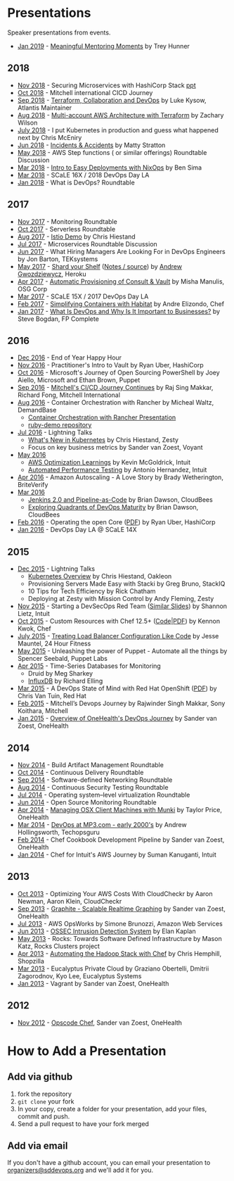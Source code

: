 # Presentations

Speaker presentations from events.

* [Jan 2019](https://www.meetup.com/sddevops/events/qbhmwhyzcbvb/) - [Meaningful Mentoring Moments](https://treyhunner.com/mentoring/) by Trey Hunner

## 2018

* [Nov 2018](https://www.meetup.com/sddevops/events/qbhmwhyxpbcc/) - Securing Microservices with HashiCorp Stack [ppt](https://sddevops.github.io/presentations/mitchellNov2018SdDevops/SecuringMicroservicesWithHashiCorpStack.pptx)
* [Oct 2018](https://www.meetup.com/sddevops/events/qbhmwhyxnbwb/) - Mitchell international CICD Journey
* [Sep 2018](https://www.meetup.com/sddevops/events/qbhmwhyxmbzb/) - [Terraform, Collaboration and DevOps](https://speakerdeck.com/lkysow/terraform-collaboration-and-devops-san-diego-meetup) by Luke Kysow, Atlantis Maintainer
* [Aug 2018](https://www.meetup.com/sddevops/events/qbhmwhyxlbtb/) - [Multi-account AWS Architecture with Terraform](https://sddevops.github.io/presentations/multi-account-aws-architecture-with-terraform/multi-account-aws-architecture-with-terraform.pdf) by Zachary Wilson
* [July 2018](https://www.meetup.com/sddevops/events/qbhmwhyxkbxb/) - I put Kubernetes in production and guess what happened next by Chris McEniry
* [Jun 2018](https://www.meetup.com/sddevops/events/qbhmwhyxjbbc/) - [Incidents & Accidents](https://sddevops.github.io/presentations/incidents-and-accidents/incidents-and-accidents-201806.pdf) by Matty Stratton
* [May 2018](https://www.meetup.com/sddevops/events/qbhmwhyxhbvb/) - AWS Step functions ( or similar offerings) Roundtable Discussion
* [Mar 2018](https://www.meetup.com/sddevops/events/qbhmwhyxfbcc/) - [Intro to Easy Deployments with NixOps](https://sddevops.github.io/presentations/nixops/nixops.pdf) by Ben Sima
* [Mar 2018](https://www.meetup.com/sddevops/events/246938984/) - SCaLE 16X / 2018 DevOps Day LA
* [Jan 2018](https://www.meetup.com/sddevops/events/qbhmwhyxcbwb/) - What is DevOps? Roundtable

## 2017

* [Nov 2017](https://www.meetup.com/sddevops/events/243748055/) - Monitoring Roundtable
* [Oct 2017](https://www.meetup.com/sddevops/events/243829914/) - Serverless Roundtable
* [Aug 2017](https://www.meetup.com/sddevops/events/241892500/) - [Istio Demo](https://sddevops.github.io/presentations/istio-demo/) by Chris Hiestand
* [Jul 2017](https://www.meetup.com/sddevops/events/240076147/) - Microservices Roundtable Discussion
* [Jun 2017](https://www.meetup.com/sddevops/events/240075773/) - What Hiring Managers Are Looking For in DevOps Engineers by Jon Barton, TEKsystems
* [May 2017](https://www.meetup.com/sddevops/events/238997848/) - [Shard your Shelf](https://sddevops.github.io/presentations/shard-your-shelf/shard-your-shelf.pdf) ([Notes / source](https://sddevops.github.io/presentations/shard-your-shelf/shard-your-shelf.rkt)) by [Andrew Gwozdziewycz](https://github.com/apg), Heroku
* [Apr 2017](https://www.meetup.com/sddevops/events/237868096/) - [Automatic Provisioning of Consult & Vault](https://www.slideshare.net/misham/automatic-provisioning-of-consul-vault) by Misha Manulis, OSG Corp
* [Mar 2017](https://www.meetup.com/sddevops/events/235146503/) - SCaLE 15X / 2017 DevOps Day LA
* [Feb 2017](https://www.meetup.com/sddevops/events/235141651/) - [Simplifying Containers with Habitat](https://speakerdeck.com/andrewelizondo/simplifying-containers-with-habitat-sd-devops) by Andre Elizondo, Chef
* [Jan 2017](https://www.meetup.com/sddevops/events/235136970/) - [What Is DevOps and Why Is It Important to Businesses?](https://sddevops.github.io/presentations/what-is-devops/20170118-Steve_Bogdan-What_is_DevOps_Presentation.pdf) by Steve Bogdan, FP Complete

## 2016

* [Dec 2016](https://www.meetup.com/sddevops/events/235141382/) - End of Year Happy Hour
* [Nov 2016](https://www.meetup.com/sddevops/events/233988842/) - Practitioner's Intro to Vault by Ryan Uber, HashiCorp
* [Oct 2016](https://www.meetup.com/sddevops/events/233930720/) - Microsoft's Journey of Open Sourcing PowerShell by Joey Aiello, Microsoft and Ethan Brown, Puppet
* [Sep 2016](https://www.meetup.com/sddevops/events/233400891/) - [Mitchell's CI/CD Journey Continues](https://sddevops.github.io/presentations/mitchell/SanDiego_DevOps_Meetup_9212016.pdf) by Raj Sing Makkar, Richard Fong, Mitchell International
* [Aug 2016](https://sddevops.org/events/232648389/) - Container Orchestration with Rancher by Micheal Waltz, DemandBase
  - [Container Orchestration with Rancher Presentation](https://docs.google.com/presentation/d/16th8oPq9sEvi7vc2T6evYNUl8PiEJFM30oudagcBT8E/edit?usp=sharing)
  - [ruby-demo repository](https://github.com/ecliptik/ruby-demo)
* [Jul 2016](https://sddevops.org/events/231895281/) - Lightning Talks
  - [What's New in Kubernetes](https://chrishiestand.github.io/slides-devops-2017-07-20-kubernetes/) by Chris Hiestand, Zesty
  - Focus on key business metrics by Sander van Zoest, Voyant
* [May 2016](https://sddevops.org/events/230325468/)
  - [AWS Optimization Learnings](https://www.slideshare.net/KevinMcGoldrick/awsoptimizationlearnings) by Kevin McGoldrick, Intuit
  - [Automated Performance Testing](https://www.slideshare.net/AntonioHernandez209/automated-performance-testing-62239784) by Antonio Hernandez, Intuit
* [Apr 2016](https://sddevops.org/events/229657853/) - Amazon Autoscaling - A Love Story by Brady Wetherington, BriteVerify
* [Mar 2016](https://sddevops.org/events/228833465/)
  - [Jenkins 2.0 and Pipeline-as-Code](https://www.slideshare.net/brianvdawson/sd-devops-meetup-jenkins-20-and-pipelineascode) by Brian Dawson, CloudBees
  - [Exploring Quadrants of DevOps Maturity](https://www.slideshare.net/brianvdawson/sd-devops-meetup-exploring-quadrants-of-devops-maturity) by Brian Dawson, CloudBees
* [Feb 2016](https://sddevops.org/events/222986448/) - Operating the open Core ([PDF](https://sddevops.github.io/presentations/operating-the-open-core/ooc.pdf)) by Ryan Uber, HashiCorp
* [Jan 2016](https://www.meetup.com/sddevops/events/227366324/) - DevOps Day LA @ SCaLE 14X

## 2015

* [Dec 2015](https://sddevops.org/events/226894408/) - Lightning Talks
  - [Kubernetes Overview](https://sddevops.github.io/presentations/kubernetes-overview/) by Chris Hiestand, Oakleon
  - Provisioning Servers Made Easy with Stacki by Greg Bruno, StackIQ
  - 10 Tips for Tech Efficiency by Rick Chatham
  - Deploying at Zesty with Mission Control by Andy Fleming, Zesty
* [Nov 2015](https://sddevops.org/events/224053851/) - Starting a DevSecOps Red Team ([Similar Slides](https://www.slideshare.net/shannonlietz/)) by Shannon Lietz, Intuit
* [Oct 2015](https://sddevops.org/events/222281926/) - Custom Resources with Chef 12.5+ ([Code](https://github.com/kennonkwok/sddevops-custom-resources)|[PDF](https://github.com/kennonkwok/sddevops-custom-resources/blob/master/sddevops-oct-2015.pdf)) by Kennon Kwok, Chef
* [July 2015](https://sddevops.org/events/221683168/) - [Treating Load Balancer Configuration Like Code](https://www.slideshare.net/maunteljw/san-diego-dev-ops-meetup) by Jesse Mauntel, 24 Hour Fitness
* [May 2015](https://sddevops.org/events/221881670/) - Unleashing the power of Puppet - Automate all the things by Spencer Seebald, Puppet Labs
* [Apr 2015](https://sddevops.org/events/220763617/) - Time-Series Databases for Monitoring
  - Druid by Meg Sharkey
  - [InfluxDB](https://www.slideshare.net/relling/influx-db-talk20150415) by Richard Elling
* [Mar 2015](https://sddevops.org/events/220573039/) - A DevOps State of Mind with Red Hat OpenShift ([PDF](https://sddevops.github.io/presentations/openshift/vantuinpr.pdf)) by Chris Van Tuin, Red Hat
* [Feb 2015](https://sddevops.org/events/219998142/) - Mitchell’s Devops Journey by Rajwinder Singh Makkar, Sony Koithara, Mitchell
* [Jan 2015](https://sddevops.org/events/218965694/) - [Overview of OneHealth's DevOps Journey](https://speakerdeck.com/svanzoest/stay-c-dot-a-l-dot-m-s-dot-a-local-companys-journey-into-devops) by Sander van Zoest, OneHealth

## 2014

* [Nov 2014](https://sddevops.org/events/200372472/) - Build Artifact Management Roundtable
* [Oct 2014](https://sddevops.org/events/190056522/) - Continuous Delivery Roundtable
* [Sep 2014](https://sddevops.org/events/189958362/) - Software-defined Networking Roundtable
* [Aug 2014](https://sddevops.org/events/189958462/) - Continuous Security Testing Roundtable
* [Jul 2014](https://sddevops.org/events/189392812/) - Operating system–level virtualization Roundtable
* [Jun 2014](https://sddevops.org/events/176848172/) - Open Source Monitoring Roundtable
* [Apr 2014](https://sddevops.org/events/167781072/) - [Managing OSX Client Machines with Munki](https://speakerdeck.com/drpebcak/munki-presentation) by Taylor Price, OneHealth
* [Mar 2014](https://sddevops.org/events/161941882/) - [DevOps at MP3.com - early 2000's](https://www.slideshare.net/techopsguru/devops-naughtiesstyle) by Andrew Hollingsworth, Techopsguru
* [Feb 2014](https://sddevops.org/events/159635112/) - Chef Cookbook Development Pipeline by Sander van Zoest, OneHealth
* [Jan 2014](https://sddevops.org/events/151911762/) - Chef for Intuit's AWS Journey by Suman Kanuganti, Intuit

## 2013

* [Oct 2013](https://sddevops.org/events/135785272/) - Optimizing Your AWS Costs With CloudCheckr by Aaron Newman, Aaron Klein, CloudCheckr
* [Sep 2013](https://sddevops.org/events/135036012/) - [Graphite - Scalable Realtime Graphing](https://speakerdeck.com/sddevops/graphite-scalable-real-time-graphing) by Sander van Zoest, OneHealth
* [Jul 2013](https://sddevops.org/events/117878412/) - AWS OpsWorks by Simone Brunozzi, Amazon Web Services
* [Jun 2013](https://sddevops.org/events/110022532/) - [OSSEC Intrusion Detection System](https://speakerdeck.com/sddevops/ossec-host-based-intrusion-detection-and-prevention-system) by Elan Kaplan
* [May 2013](https://sddevops.org/events/109922542/) - Rocks: Towards Software Defined Infrastructure by Mason Katz, Rocks Clusters project
* [Apr 2013](https://sddevops.org/events/109753162/) - [Automating the Hadoop Stack with Chef](https://speakerdeck.com/sddevops/automating-the-hadoop-stack-with-chef) by Chris Hemphill, Shopzilla
* [Mar 2013](https://sddevops.org/events/103407322/) - Eucalyptus Private Cloud by Graziano Obertelli, Dmitrii Zagorodnov, Kyo Lee, Eucalyptus Systems
* [Jan 2013](https://sddevops.org/events/98681392/) - Vagrant by Sander van Zoest, OneHealth

## 2012

* [Nov 2012](https://sddevops.org/events/87569692/) - [Opscode Chef](https://speakerdeck.com/sddevops/opscode-chef), Sander van Zoest, OneHealth

# How to Add a Presentation

## Add via github
1. fork the repository
2. `git clone` your fork
3. In your copy, create a folder for your presentation, add your files, commit and push.
4. Send a pull request to have your fork merged

## Add via email
If you don't have a github account, you can email your presentation to <organizers@sddevops.org> and we'll add it for you.
